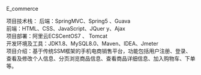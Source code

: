 E_commerce

项目技术栈： 
后端：SpringMVC、Spring5 、Guava  
前端：HTML、CSS、JavaScript、JQuer y、Ajax  
项目部署：阿里云ECSCentOS7 、 Tomcat  
开发环境及工具：JDK1.8、MySQL8.0、Maven、IDEA、Jmeter  
项目介绍：基于传统SSM框架的手机电商销售平台，功能包括用户注册、登录、查看及修改个人信息、分页浏览商品信息、查看商品详细信息、加入购物车、下单等。  
